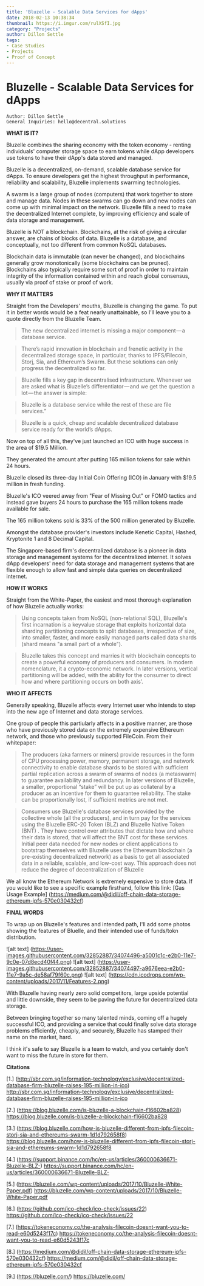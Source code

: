 ```yaml
---
title: 'Bluzelle - Scalable Data Services for dApps'
date: 2018-02-13 10:38:34
thumbnail: https://i.imgur.com/rulXSfI.jpg
category: "Projects"
author: Dillon Settle
tags:
- Case Studies
- Projects
- Proof of Concept
---
```

  
   

# Bluzelle - Scalable Data Services for dApps 

```
Author: Dillon Settle
General Inquiries: hello@decentral.solutions
```


**WHAT IS IT?**

Bluzelle combines the sharing economy with the token economy - renting individuals' computer storage space to earn tokens while dApp developers use tokens to have their dApp's data stored and managed.

Bluzelle is a decentralized, on-demand, scalable database service for dApps. To ensure developers get the highest throughput in performance, reliability and scalability, Bluzelle implements swarming technologies.

A swarm is a large group of nodes (computers) that work together to store and manage data. Nodes in these swarms can go down and new nodes can come up with minimal impact on the network. 
Bluzelle fills a need to make the decentralized Internet complete, by improving efficiency and scale of data storage and management.

Bluzelle is NOT a blockchain. Blockchains, at the risk of giving a circular answer, are chains of blocks of data. Bluzelle is a database, and conceptually, not too different from common NoSQL databases. 

Blockchain data is immutable (can never be changed), and blockchains generally grow monotonically (some blockchains can be pruned). Blockchains also typically require some sort of proof in order to maintain integrity of the information contained within and reach global consensus, usually via proof of stake or proof of work.

**WHY IT MATTERS**

  Straight from the Developers' mouths, Bluzelle is changing the game. To put it in better words would be a feat nearly unattainable, so I'll leave you to a quote directly from the Bluzelle Team.
>The new decentralized internet is missing a major component — a database service.

>There’s rapid innovation in blockchain and frenetic activity in the decentralized storage space, in particular, thanks to IPFS/Filecoin, Storj, Sia, and Ethereum’s Swarm. But these solutions can only progress the decentralized so far.

>Bluzelle fills a key gap in decentralised infrastructure. Whenever we are asked what is Bluzelle’s differentiator — and we get the question a lot — the answer is simple:

>Bluzelle is a database service while the rest of these are file services.”

>Bluzelle is a quick, cheap and scalable decentralized database service ready for the world’s dApps.
     
Now on top of all this, they've just launched an ICO with huge success in the area of $19.5 Million. 

They generated the amount after putting 165 million tokens for sale within 24 hours.

Bluzelle closed its three-day Initial Coin Offering (ICO) in January with $19.5 million in fresh funding.

Bluzelle's ICO veered away from "Fear of Missing Out" or FOMO tactics and instead gave buyers 24 hours to purchase the 165 million tokens made available for sale.

The 165 million tokens sold is 33% of the 500 million generated by Bluzelle.

Amongst the database provider's investors include Kenetic Capital, Hashed, Kryptonite 1 and 8 Decimal Capital.

The Singapore-based firm's decentralized database is a pioneer in data storage and management systems for the decentralized internet. It solves dApp developers' need for data storage and management systems that are flexible enough to allow fast and simple data queries on decentralized internet.

**HOW IT WORKS**

Straight from the White-Paper, the easiest and most thorough explanation of how Bluzelle actually works:

>Using concepts taken from NoSQL (non-relational SQL), Bluzelle's first incarnation is a keyvalue
storage that exploits horizontal data sharding partitioning concepts to split databases, irrespective of size, into smaller, faster, and more easily managed parts called data shards (shard means "a small part of a whole"). 


>Bluzelle takes this concept and marries it with blockchain concepts to create a powerful economy of producers and consumers. In modern nomenclature, it a crypto-economic network. In later versions, vertical partitioning will be added, with the ability for the consumer to direct how and where partitioning occurs on both axis’.


     
**WHO IT AFFECTS**

Generally speaking, Bluzelle affects every Internet user who intends to step into the new age of Internet and data storage services.

One group of people this partiularly affects in a positive manner, are those who have previously stored data on the extremely expensive Ethereum network, and those who previously supported FileCoin. From their whitepaper: 

> The producers (aka farmers or miners) provide resources in the form of CPU processing power, memory, permanent storage, and network connectivity to enable database shards to be stored with sufficient partial replication across a swarm of swarms of nodes (a metaswarm) to guarantee availability and redundancy. In later versions of Bluzelle, a smaller, proportional “stake” will be put up as collateral by a producer as an incentive for them to guarantee reliability. The stake can be proportionally lost, if sufficient metrics are not met.


> Consumers use Bluzelle's database services provided by the collective whole (all the producers), and in turn pay for the services using the Bluzelle ERC-20 Token (BLZ) and Bluzelle Native Token (BNT) . They have control over attributes that dictate how and where their data is stored, that will affect the BNT cost for these services.
Initial peer data needed for new nodes or client applications to bootstrap themselves with
Bluzelle uses the Ethereum blockchain (a pre-existing decentralized network) as a basis to get all associated data in a reliable, scalable, and low-cost way. This approach does not reduce the degree of decentralization of Bluzelle


We all know the Ethereum Network is extremely expensive to store data. If you would like to see a specific example firsthand, follow this link: [Gas Usage Example] (https://medium.com/@didil/off-chain-data-storage-ethereum-ipfs-570e030432cf)


 **FINAL WORDS**

 To wrap up on Bluzelle's features and intended path, I'll add some photos showing the features of Bluelle, and their intended use of funds/tokn distribution.
     
![alt text] (https://user-images.githubusercontent.com/32852887/34074496-a5001c1c-e2b0-11e7-9c0e-07d8ecd40f44.png)
    ![alt text] (https://user-images.githubusercontent.com/32852887/34074497-a9676eea-e2b0-11e7-9a5c-de58af79f60c.png)
    ![alt text] (https://cdn.icodrops.com/wp-content/uploads/2017/11/Features-2.png)
     
 With Bluzelle having nearly zero solid competitors, large upside potential and little downside, they seem to be paving the future for decentralized data storage.

Between bringing together so many talented minds, coming off a hugely successful ICO, and providing a service that could finally solve data storage problems efficiently, cheaply, and securely, Bluzelle has stamped their name on the market, hard.

I think it's safe to say Bluzelle is a team to watch, and you certainly don't want to miss the future in store for them.



      


  **Citations**

[1.] (http://sbr.com.sg/information-technology/exclusive/decentralized-database-firm-bluzelle-raises-195-million-in-ico) http://sbr.com.sg/information-technology/exclusive/decentralized-database-firm-bluzelle-raises-195-million-in-ico

[2.] (https://blog.bluzelle.com/is-bluzelle-a-blockchain-f16602ba828) https://blog.bluzelle.com/is-bluzelle-a-blockchain-f16602ba828  

[3.] (https://blog.bluzelle.com/how-is-bluzelle-different-from-ipfs-filecoin-storj-sia-and-ethereums-swarm-1d1d792658f8) https://blog.bluzelle.com/how-is-bluzelle-different-from-ipfs-filecoin-storj-sia-and-ethereums-swarm-1d1d792658f8   

[4.] (https://support.binance.com/hc/en-us/articles/360000636671-Bluzelle-BLZ-) https://support.binance.com/hc/en-us/articles/360000636671-Bluzelle-BLZ-   

[5.] (https://bluzelle.com/wp-content/uploads/2017/10/Bluzelle-White-Paper.pdf) https://bluzelle.com/wp-content/uploads/2017/10/Bluzelle-White-Paper.pdf  

[6.] (https://github.com/ico-check/ico-check/issues/22) https://github.com/ico-check/ico-check/issues/22  

[7.] (https://tokeneconomy.co/the-analysis-filecoin-doesnt-want-you-to-read-e60d5243f17c) https://tokeneconomy.co/the-analysis-filecoin-doesnt-want-you-to-read-e60d5243f17c  

[8.] (https://medium.com/@didil/off-chain-data-storage-ethereum-ipfs-570e030432cf) https://medium.com/@didil/off-chain-data-storage-ethereum-ipfs-570e030432cf   

[9.] (https://bluzelle.com/) https://bluzelle.com/  
